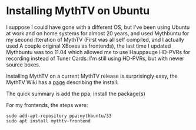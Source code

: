 # Installing MythTV on Ubuntu

I suppose I could have gone with a different OS, but I've been using Ubuntu at work and on home systems for almost 20 years, and used Mythbuntu for my second itteration of MythTV (First was all self compiled, and I actually used A couple original XBoxes as frontends), the last time I updated Mythbuntu was too 11.04 which allowed me to use Hauppauge HD-PVRs for recording instead of Tuner Cards.  I'm still using HD-PVRs, but with newer source boxes.

Installing MythTV on a current MythTV release is surprisingly easy, the MythTV Wiki has a [page](https://www.mythtv.org/wiki/Installing_MythTV_on_Ubuntu) describing the install.

The quick summary is add the ppa, install the package(s)

For my frontends, the steps were:
```console
sudo add-apt-repository ppa:mythbuntu/33
sudo apt install mythtv-frontend 
```

